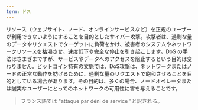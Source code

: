 ```yaml
---
term: ドス
---
```

リソース（ウェブサイト、ノード、オンラインサービスなど）を正規のユーザーが利用できないようにすることを目的としたサイバー攻撃。攻撃者は、過剰な量のデータやリクエストでターゲットに負荷をかけ、被害者のシステムやネットワークリソースを枯渇させ、速度低下や完全な停止を引き起こします。DoS の手法はさまざまですが、サービスやデータへのアクセスを阻止するという目的は変わりません。ビットコイン特有の文脈では、DoS攻撃は、ネットワークまたはノードの正常な動作を妨げるために、過剰な量のリクエストで飽和させることを目的としている場合があります。その目的は、多くの場合、ノードオペレータまたは誠実なユーザーにとってのネットワークの可用性に害を与えることです。

> フランス語では "attaque par déni de service "と訳される。